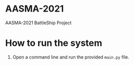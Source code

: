 # AASMA-2021
AASMA-2021 BattleShip Project

# How to run the system

1. Open a command line and run the provided ```main.py``` file.